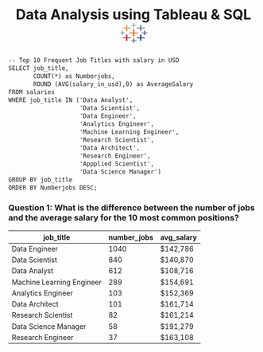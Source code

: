 <h1 align="center">Data Analysis using Tableau & SQL <a href="https://public.tableau.com/app/profile/valentyna.kucheriava/vizzes" target="_blank" rel="noreferrer"> <img src="https://raw.githubusercontent.com/mrankitgupta/mrankitgupta/a768d6bf0a001f03327578ae12f8867e4056cbaf/tableau-software.svg" alt="tableau" width="55" height="40"/> </a> </h1>

```
-- Top 10 Frequent Job Titles with salary in USD 
SELECT job_title,
       COUNT(*) as Numberjobs,
       ROUND (AVG(salary_in_usd),0) as AverageSalary
FROM salaries
WHERE job_title IN ('Data Analyst', 
                    'Data Scientist', 
                    'Data Engineer',
                    'Analytics Engineer',
                    'Machine Learning Engineer', 
                    'Research Scientist', 
                    'Data Architect', 
                    'Research Engineer', 
                    'Appplied Scientist', 
                    'Data Science Manager')
GROUP BY job_title
ORDER BY Numberjobs DESC;
```
### Question 1: What is the difference between the number of jobs and the average salary for the 10 most common positions?  
| job_title  | number_jobs | avg_salary |
| ------------------------- | ----------------------- | ---------------- |
| Data Engineer             | 1040                    | $142,786         |
| Data Scientist            | 840                     | $140,870         |
| Data Analyst              | 612                     | $108,716         |
| Machine Learning Engineer | 289                     | $154,691         |
| Analytics Engineer        | 103                     | $152,369         |
| Data Architect            | 101                     | $161,714         |
| Research Scientist        | 82                      | $161,214         |
| Data Science Manager      | 58                      | $191,279         |
| Research Engineer         | 37                      | $163,108         |






